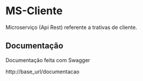 # MS-Cliente 

Microserviço (Api Rest) referente a trativas de cliente.

## Documentação
 
 Documentação feita com Swagger

http://base_url/documentacao

